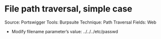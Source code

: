 # File path traversal, simple case

Source: Portswigger
Tools: Burpsuite
Technique: Path Traversal
Fields: Web

- Modify filename parameter’s value: ../../../etc/passwd